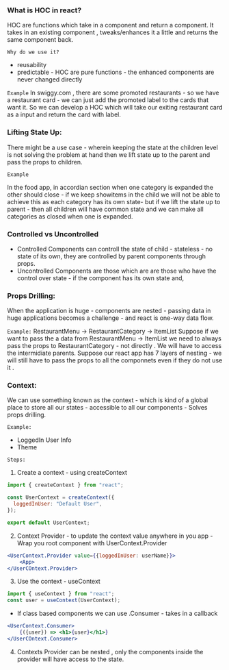 ### What is HOC in react?

HOC are functions which take in a component and return a component. It takes in an existing component , tweaks/enhances it a little and returns the same component back.

`Why do we use it?`

- reusability
- predictable - HOC are pure functions - the enhanced components are never changed directly

`Example`
In swiggy.com , there are some promoted restaurants - so we have a restaurant card - we can just add the promoted label to the cards that want it. So we can develop a HOC which will take our exiting restaurant card as a input and return the card with label.

### Lifting State Up:

There might be a use case - wherein keeping the state at the children level is not solving the problem at hand then we lift state up to the parent and pass the props to children.

`Example`

In the food app, in accordian section when one category is expanded the other should close - if we keep showitems in the child we will not be able to achieve this as each category has its own state- but if we lift the state up to parent - then all children will have common state and we can make all categories as closed when one is expanded.

### Controlled vs Uncontrolled

- Controlled Components can controll the state of child - stateless - no state of its own, they are controlled by parent components through props.
- Uncontrolled Components are those which are are those who have the control over state - if the component has its own state and,

### Props Drilling:

When the application is huge - components are nested - passing data in huge applications becomes a challenge - and react is one-way data flow.

`Example:`
RestaurantMenu -> RestaurantCategory -> ItemList
Suppose if we want to pass the a data from RestaurantMenu -> ItemList we need to always pass the props to RestaurantCategory - not directly . We will have to access the intermidiate parents.
Suppose our react app has 7 layers of nesting - we will still have to pass the props to all the componnets even if they do not use it .

### Context:

We can use something known as the context - which is kind of a global place to store all our states - accessible to all our components - Solves props drilling.

`Example:`

- LoggedIn User Info
- Theme

`Steps:`

1. Create a context - using createContext

```javascript
import { createContext } from "react";

const UserContext = createContext({
  loggedInUser: "Default User",
});

export default UserContext;
```

2. Context Provider - to update the context value anywhere in you app - Wrap you root component with UserContext.Provider

```jsx
<UserContext.Provider value={{loggedInUser: userName}}>
    <App>
</UserCOntext.Provider>
```

3. Use the context - useContext

```javascript
import { useContext } from "react";
const user = useContext(UserContext);
```

- If class based components we can use .Consumer - takes in a callback

```jsx
<UserContext.Consumer>
    {({user}) => <h1>{user}</h1>}
</UserCOntext.Consumer>
```

4. Contexts Provider can be nested , only the components inside the provider will have access to the state.
